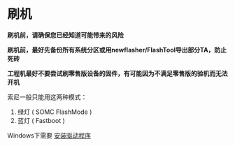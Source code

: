 # 刷机

**刷机前，请确保您已经知道可能带来的风险**<br>

**刷机前，最好先备份所有系统分区或用newflasher/FlashTool导出部分TA，防止死砖**<br>

**工程机最好不要尝试刷零售版设备的固件，有可能因为不满足零售版的验机而无法开机**

索尼一般只能用这两种模式：

1. 绿灯 ( SOMC FlashMode )
2. 蓝灯 ( Fastboot )

Windows下需要 [安装驱动程序]()